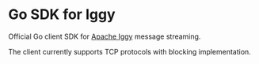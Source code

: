 # Go SDK for Iggy

Official Go client SDK for [Apache Iggy](https://iggy.apache.org) message streaming.

The client currently supports TCP protocols with blocking implementation.
